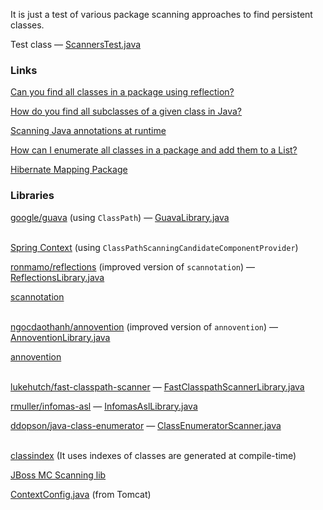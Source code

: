 It is just a test of various package scanning approaches to find persistent classes.

Test class — [ScannersTest.java](https://github.com/v-ladynev/hibernate-scanners-test/blob/master/src/test/java/com/github/ladynev/scanners/ScannersTest.java)

### Links

[Can you find all classes in a package using reflection?](http://stackoverflow.com/questions/520328/can-you-find-all-classes-in-a-package-using-reflection)

[How do you find all subclasses of a given class in Java?](http://stackoverflow.com/questions/492184/how-do-you-find-all-subclasses-of-a-given-class-in-java)

[Scanning Java annotations at runtime](http://stackoverflow.com/questions/259140/scanning-java-annotations-at-runtime)

[How can I enumerate all classes in a package and add them to a List?](http://stackoverflow.com/questions/176527/how-can-i-enumerate-all-classes-in-a-package-and-add-them-to-a-list)

[Hibernate Mapping Package](http://stackoverflow.com/questions/1413190/hibernate-mapping-package)

### Libraries
[google/guava](https://github.com/google/guava) (using `ClassPath`) — [GuavaLibrary.java](https://github.com/v-ladynev/hibernate-scanners-test/blob/master/src/main/java/com/github/ladynev/scanners/GuavaLibrary.java)
<br /><br />

[Spring Context](http://mvnrepository.com/artifact/org.springframework/spring-context) (using `ClassPathScanningCandidateComponentProvider`)

[ronmamo/reflections](https://github.com/ronmamo/reflections) (improved version of `scannotation`) — [ReflectionsLibrary.java](https://github.com/v-ladynev/hibernate-scanners-test/blob/master/src/main/java/com/github/ladynev/scanners/ReflectionsLibrary.java)

[scannotation](http://scannotation.sourceforge.net/)
<br/><br/>

[ngocdaothanh/annovention](https://github.com/ngocdaothanh/annovention) (improved version of `annovention`) — [AnnoventionLibrary.java](https://github.com/v-ladynev/hibernate-scanners-test/blob/master/src/main/java/com/github/ladynev/scanners/AnnoventionLibrary.java)

[annovention](http://code.google.com/p/annovention)
<br /><br />

[lukehutch/fast-classpath-scanner](https://github.com/lukehutch/fast-classpath-scanner) — [FastClasspathScannerLibrary.java](https://github.com/v-ladynev/hibernate-scanners-test/blob/master/src/main/java/com/github/ladynev/scanners/FastClasspathScannerLibrary.java)

[rmuller/infomas-asl](https://github.com/rmuller/infomas-asl) — [InfomasAslLibrary.java](https://github.com/v-ladynev/hibernate-scanners-test/blob/master/src/main/java/com/github/ladynev/scanners/InfomasAslLibrary.java)

[ddopson/java-class-enumerator](https://github.com/ddopson/java-class-enumerator) — [ClassEnumeratorScanner.java](https://github.com/v-ladynev/hibernate-scanners-test/blob/master/src/main/java/com/github/ladynev/scanners/ClassEnumeratorScanner.java)
<br/><br/>

[classindex](https://github.com/atteo/classindex) (It uses indexes of classes are generated at compile-time)

[JBoss MC Scanning lib](https://developer.jboss.org/wiki/MCScanninglib)

[ContextConfig.java](http://svn.apache.org/viewvc/tomcat/trunk/java/org/apache/catalina/startup/ContextConfig.java?annotate=1537835)  (from Tomcat)


